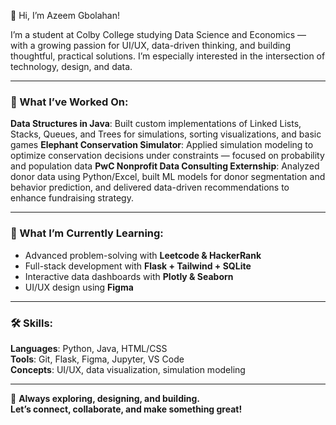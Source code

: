 👋 Hi, I’m Azeem Gbolahan!

I’m a student at Colby College studying Data Science and Economics — with a growing passion for UI/UX, data-driven thinking, and building thoughtful, practical solutions. I’m especially interested in the intersection of technology, design, and data.

---

### 🔧 What I’ve Worked On:
 **Data Structures in Java**: Built custom implementations of Linked Lists, Stacks, Queues, and Trees for simulations, sorting visualizations, and basic games
 **Elephant Conservation Simulator**: Applied simulation modeling to optimize conservation decisions under constraints — focused on probability and population data
 **PwC Nonprofit Data Consulting Externship**: Analyzed donor data using Python/Excel, built ML models for donor segmentation and behavior prediction, and delivered data-driven recommendations to enhance fundraising strategy.  
 


---

### 🚀 What I’m Currently Learning:
- Advanced problem-solving with **Leetcode & HackerRank**
- Full-stack development with **Flask + Tailwind + SQLite**
- Interactive data dashboards with **Plotly & Seaborn**
- UI/UX design using **Figma**


---

### 🛠️ Skills:

**Languages**: Python, Java, HTML/CSS  
**Tools**: Git, Flask, Figma, Jupyter, VS Code  
**Concepts**: UI/UX, data visualization, simulation modeling

---

🎯 **Always exploring, designing, and building.  
Let’s connect, collaborate, and make something great!**
